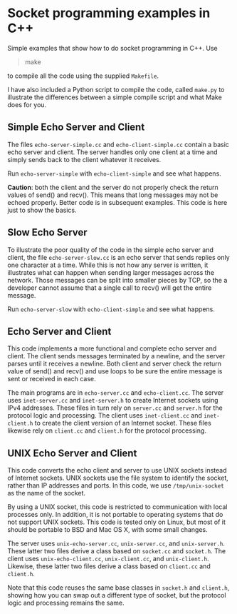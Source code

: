 # Socket programming examples in C++

Simple examples that show how to do socket programming in C++. Use

> make

to compile all the code using the supplied `Makefile`.

I have also included a Python script to compile the code, called
`make.py` to illustrate the differences between a simple compile script and
what Make does for you.

## Simple Echo Server and Client

The files `echo-server-simple.cc` and `echo-client-simple.cc` contain
a basic echo server and client. The server handles only one client at
a time and simply sends back to the client whatever it receives.

Run `echo-server-simple` with `echo-client-simple` and see what
happens.

**Caution**: both the client and the server do not properly check the
return values of send() and recv(). This means that long messages may
not be echoed properly. Better code is in subsequent examples. This code
is here just to show the basics.

## Slow Echo Server

To illustrate the poor quality of the code in the simple echo server
and client, the file `echo-server-slow.cc` is an echo server that
sends replies only one character at a time. While this is not how any
server is written, it illustrates what can happen when sending larger
messages across the network. Those messages can be split into smaller
pieces by TCP, so the a developer cannot assume that a single call to
recv() will get the entire message.

Run `echo-server-slow` with `echo-client-simple` and see what happens.

## Echo Server and Client

This code implements a more functional and complete echo server and
client. The client sends messages terminated by a newline, and the
server parses until it receives a newline. Both client and server
check the return value of send() and recv() and use loops to be sure
the entire message is sent or received in each case.

The main programs are in `echo-server.cc` and `echo-client.cc`. The
server uses `inet-server.cc` and `inet-server.h` to create Internet
sockets using IPv4 addresses. These files in turn rely on `server.cc`
and `server.h` for the protocol logic and processing. The client uses
`inet-client.cc` and `inet-client.h` to create the client version of
an Internet socket. These files likewise rely on `client.cc` and
`client.h` for the protocol processing.

## UNIX Echo Server and Client

This code converts the echo client and server to use UNIX sockets
instead of Internet sockets. UNIX sockets use the file system to identify
the socket, rather than IP addresses and ports. In this code, we use
`/tmp/unix-socket` as the name of the socket.

By using a UNIX socket, this code is restricted to communication with
local processes only. In addition, it is not portable to operating
systems that do not support UNIX sockets. This code is tested only on
Linux, but most of it should be portable to BSD and Mac OS X, with
some small changes.

The server uses `unix-echo-server.cc`, `unix-server.cc`, and
`unix-server.h`. These latter two files derive a class based on
`socket.cc` and `socket.h`. The client uses `unix-echo-client.cc`,
`unix-client.cc`, and `unix-client.h`. Likewise, these latter two
files derive a class based on `client.cc` and `client.h`.

Note that this code reuses the same base classes in `socket.h` and `client.h`,
showing how you can swap out a different type of socket, but the protocol
logic and processing remains the same.




